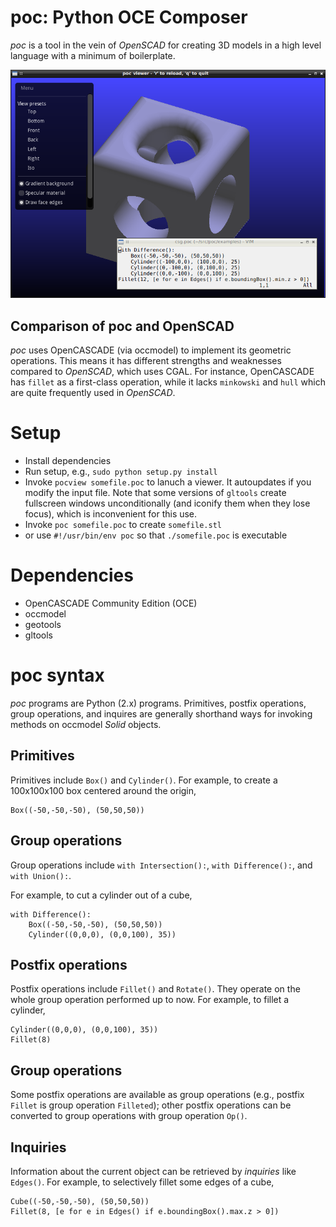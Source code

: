 # poc: Python OCE Composer

*poc* is a tool in the vein of *OpenSCAD* for creating 3D models in a high
level language with a minimum of boilerplate.

![pocview showing selective fillet of CSG object](/images/selective_fillet.png)

## Comparison of poc and OpenSCAD

*poc* uses OpenCASCADE (via occmodel) to implement its geometric operations.
This means it has different strengths and weaknesses compared to *OpenSCAD*,
which uses CGAL.  For instance, OpenCASCADE has `fillet` as a first-class
operation, while it lacks `minkowski` and `hull` which are quite frequently
used in *OpenSCAD*.

# Setup
* Install dependencies
* Run setup, e.g., `sudo python setup.py install`
* Invoke `pocview somefile.poc` to lanuch a viewer.  It autoupdates if you modify the input file.  Note that some versions of `gltools` create fullscreen windows unconditionally (and iconify them when they lose focus), which is inconvenient for this use.
* Invoke `poc somefile.poc` to create `somefile.stl`
* or use `#!/usr/bin/env poc` so that `./somefile.poc` is executable

# Dependencies

* OpenCASCADE Community Edition (OCE)
* occmodel
* geotools
* gltools
# poc syntax

*poc* programs are Python (2.x) programs.  Primitives, postfix operations,
group operations, and inquires are generally shorthand ways for invoking
methods on occmodel *Solid* objects.

## Primitives

Primitives include `Box()` and `Cylinder()`.  For example, to create a
100x100x100 box centered around the origin,

~~~~
Box((-50,-50,-50), (50,50,50))
~~~~

## Group operations

Group operations include `with Intersection():`, `with Difference():`,
and `with Union():`.

For example, to cut a cylinder out of a cube,

~~~~
with Difference():
    Box((-50,-50,-50), (50,50,50))
    Cylinder((0,0,0), (0,0,100), 35))
~~~~

## Postfix operations

Postfix operations include `Fillet()` and `Rotate()`.  They operate on
the whole group operation performed up to now.  For example, to fillet a
cylinder,

~~~~
Cylinder((0,0,0), (0,0,100), 35))
Fillet(8)
~~~~

## Group operations

Some postfix operations are available as group operations (e.g.,
postfix `Fillet` is group operation `Filleted`); other postfix
operations can be converted to group operations with group operation
`Op()`.

## Inquiries

Information about the current object can be retrieved by *inquiries* like
`Edges()`.  For example, to selectively fillet some edges of a cube,

~~~~
Cube((-50,-50,-50), (50,50,50))
Fillet(8, [e for e in Edges() if e.boundingBox().max.z > 0])
~~~~
